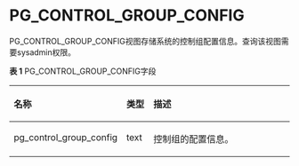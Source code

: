 # PG\_CONTROL\_GROUP\_CONFIG<a name="ZH-CN_TOPIC_0289900093"></a>

PG\_CONTROL\_GROUP\_CONFIG视图存储系统的控制组配置信息。查询该视图需要sysadmin权限。

**表 1**  PG\_CONTROL\_GROUP\_CONFIG字段

<a name="zh-cn_topic_0059777414_t7bb1de46b1524ed9b163739deed8d907"></a>
<table><thead align="left"><tr id="zh-cn_topic_0059777414_r36b963f7abd14343b97891d6c5389af9"><th class="cellrowborder" valign="top" width="32.72%" id="mcps1.2.4.1.1"><p id="zh-cn_topic_0059777414_adf89d79e4ef642c2805d6aeff5cc8b7c"><a name="zh-cn_topic_0059777414_adf89d79e4ef642c2805d6aeff5cc8b7c"></a><a name="zh-cn_topic_0059777414_adf89d79e4ef642c2805d6aeff5cc8b7c"></a>名称</p>
</th>
<th class="cellrowborder" valign="top" width="9.78%" id="mcps1.2.4.1.2"><p id="zh-cn_topic_0059777414_af7350208d1e8497381758b97566fc4aa"><a name="zh-cn_topic_0059777414_af7350208d1e8497381758b97566fc4aa"></a><a name="zh-cn_topic_0059777414_af7350208d1e8497381758b97566fc4aa"></a>类型</p>
</th>
<th class="cellrowborder" valign="top" width="57.49999999999999%" id="mcps1.2.4.1.3"><p id="zh-cn_topic_0059777414_ae9c4a6af13db47829025312e5920e1a6"><a name="zh-cn_topic_0059777414_ae9c4a6af13db47829025312e5920e1a6"></a><a name="zh-cn_topic_0059777414_ae9c4a6af13db47829025312e5920e1a6"></a>描述</p>
</th>
</tr>
</thead>
<tbody><tr id="zh-cn_topic_0059777414_rddafedcccd904109bec60e309d5fedb7"><td class="cellrowborder" valign="top" width="32.72%" headers="mcps1.2.4.1.1 "><p id="zh-cn_topic_0059777414_aafd1d157cca84162a82f577ccbd454e4"><a name="zh-cn_topic_0059777414_aafd1d157cca84162a82f577ccbd454e4"></a><a name="zh-cn_topic_0059777414_aafd1d157cca84162a82f577ccbd454e4"></a>pg_control_group_config</p>
</td>
<td class="cellrowborder" valign="top" width="9.78%" headers="mcps1.2.4.1.2 "><p id="zh-cn_topic_0059777414_ab42fb1bcfc11489aa47883bea939f29b"><a name="zh-cn_topic_0059777414_ab42fb1bcfc11489aa47883bea939f29b"></a><a name="zh-cn_topic_0059777414_ab42fb1bcfc11489aa47883bea939f29b"></a>text</p>
</td>
<td class="cellrowborder" valign="top" width="57.49999999999999%" headers="mcps1.2.4.1.3 "><p id="zh-cn_topic_0059777414_a107f6cec5ffe4e2da6a54c4e551796e0"><a name="zh-cn_topic_0059777414_a107f6cec5ffe4e2da6a54c4e551796e0"></a><a name="zh-cn_topic_0059777414_a107f6cec5ffe4e2da6a54c4e551796e0"></a>控制组的配置信息。</p>
</td>
</tr>
</tbody>
</table>
